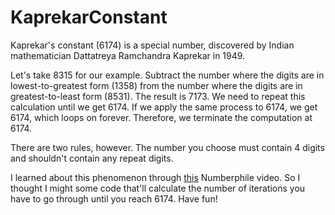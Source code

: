 # KaprekarConstant

Kaprekar's constant (6174) is a special number, discovered by Indian mathematician Dattatreya Ramchandra Kaprekar in 1949. 

Let's take 8315 for our example. Subtract the number where the digits are in lowest-to-greatest form (1358) from the number where the digits are in greatest-to-least form (8531). The result is 7173. We need to repeat this calculation until we get 6174. If we apply the same process to 6174, we get 6174, which loops on forever. Therefore, we terminate the computation at 6174. 

There are two rules, however. The number you choose must contain 4 digits and shouldn't contain any repeat digits. 

I learned about this phenomenon through <a href="https://www.youtube.com/watch?v=d8TRcZklX_Q">this</a> Numberphile video. So I thought I might some code that'll calculate the number of iterations you have to go through until you reach 6174. Have fun! 
